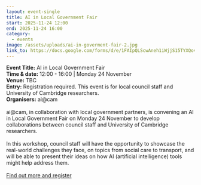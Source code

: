 ```yaml
---
layout: event-single
title: AI in Local Government Fair
start: 2025-11-24 12:00
end: 2025-11-24 16:00
category:
  - events
image: /assets/uploads/ai-in-goverment-fair-2.jpg
link_to: https://docs.google.com/forms/d/e/1FAIpQLScwAneh1iWjjS15TYXQovJQazS7QUiBOzA7GyHV2ZW4V1Oj8Q/viewform
---
```

**E﻿vent Title:** AI in Local Government Fair\
**Time & date:** 12:00 - 16:00 | Monday 24 November\
**Venue:** TBC\
**Entry:** Registration required. This event is for local council staff and University of Cambridge researchers. \
**Organisers:** ai@cam\
\
ai@cam, in collaboration with local government partners, is convening an AI in Local Government Fair on Monday 24 November to develop collaborations between council staff and University of Cambridge researchers. \
\
In this workshop, council staff will have the opportunity to showcase the real-world challenges they face, on topics from social care to transport, and will be able to present their ideas on how AI (artificial intelligence) tools might help address them.\
\
[Find out more and register](https://www.ai.cam.ac.uk/calls/ai-in-local-government-fair)